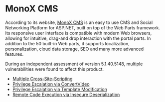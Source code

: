 # MonoX CMS

According to its website, [MonoX CMS](https://azuremarketplace.microsoft.com/it-it/marketplace/apps/MonoSoftware.MonoX?tab=Overview) is an easy to use CMS and Social Networking Platform for ASP.NET, built on top of the Web Parts framework. Its responsive user interface is compatible with modern Web browsers, allowing for intuitive, drag-and drop interaction with the portal parts. In addition to the 50 built-in Web parts, it supports localization, personalization, cloud data storage, SEO and many more advanced features.

During an independent assessment of version 5.1.40.5148, multiple vulnerabilities were found to affect this product.

* [Multiple Cross-Site-Scripting](./Multiple%20Cross-Site-Scripting/)
* [Privilege Escalation via ConvertVideo](./Privilege%20Escalation%20via%20ConvertVideo/)
* [Privilege Escalation via Template Modification](./Privilege%20Escalation%20via%20Template%20Modification/)
* [Remote Code Execution via Insecure Deserialization](./Remote%20Code%20Execution%20via%20Insecure%20Deserialization/)
